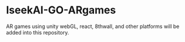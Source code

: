 # IseekAI-GO-ARgames

AR games using unity webGL, react, 8thwall, and other platforms will be added into this repository.
